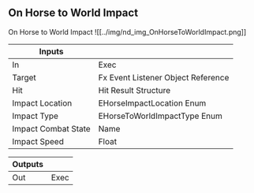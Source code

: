 ## On Horse to World Impact
On Horse to World Impact
![[../img/nd_img_OnHorseToWorldImpact.png]]

|Inputs||
|--|--|
| In | Exec |
| Target | Fx Event Listener Object Reference |
| Hit | Hit Result Structure |
| Impact Location | EHorseImpactLocation Enum |
| Impact Type | EHorseToWorldImpactType Enum |
| Impact Combat State | Name |
| Impact Speed | Float |

|Outputs||
|--|--|
| Out | Exec |
